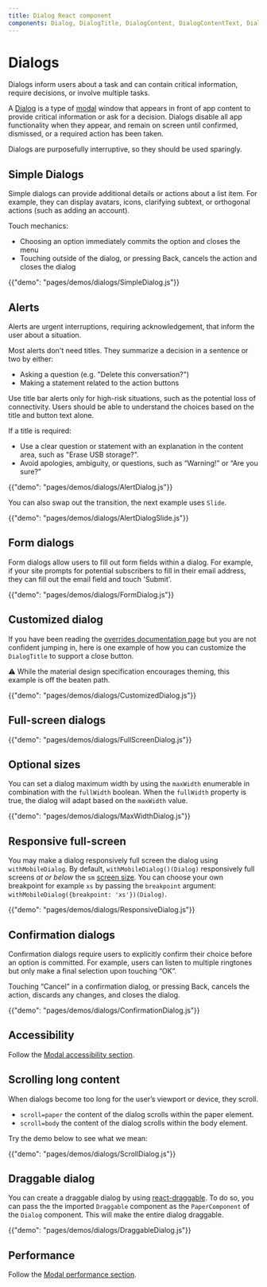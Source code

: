 ```yaml
---
title: Dialog React component
components: Dialog, DialogTitle, DialogContent, DialogContentText, DialogActions, Slide
---
```


# Dialogs

<p class="description">Dialogs inform users about a task and can contain critical information, require decisions, or involve multiple tasks.</p>

A [Dialog](https://material.io/design/components/dialogs.html) is a type of [modal](/utils/modal/) window that appears in front of app content to provide critical information or ask for a decision. Dialogs disable all app functionality when they appear, and remain on screen until confirmed, dismissed, or a required action has been taken.

Dialogs are purposefully interruptive, so they should be used sparingly.

## Simple Dialogs

Simple dialogs can provide additional details or actions about a list item.
For example, they can display avatars, icons, clarifying subtext, or orthogonal actions (such as adding an account).

Touch mechanics:

- Choosing an option immediately commits the option and closes the menu
- Touching outside of the dialog, or pressing Back, cancels the action and closes the dialog

{{"demo": "pages/demos/dialogs/SimpleDialog.js"}}

## Alerts

Alerts are urgent interruptions, requiring acknowledgement, that inform the user about a situation.

Most alerts don't need titles.
They summarize a decision in a sentence or two by either:

- Asking a question (e.g. "Delete this conversation?")
- Making a statement related to the action buttons

Use title bar alerts only for high-risk situations, such as the potential loss of connectivity.
Users should be able to understand the choices based on the title and button text alone.

If a title is required:

- Use a clear question or statement with an explanation in the content area, such as "Erase USB storage?".
- Avoid apologies, ambiguity, or questions, such as “Warning!” or “Are you sure?”

{{"demo": "pages/demos/dialogs/AlertDialog.js"}}

You can also swap out the transition, the next example uses `Slide`.

{{"demo": "pages/demos/dialogs/AlertDialogSlide.js"}}

## Form dialogs

Form dialogs allow users to fill out form fields within a dialog.
For example, if your site prompts for potential subscribers to fill in their email address, they can fill out the email field and touch 'Submit'.

{{"demo": "pages/demos/dialogs/FormDialog.js"}}

## Customized dialog

If you have been reading the [overrides documentation page](/customization/overrides/)
but you are not confident jumping in,
here is one example of how you can customize the `DialogTitle` to support a close button.

⚠️ While the material design specification encourages theming, this example is off the beaten path.

{{"demo": "pages/demos/dialogs/CustomizedDialog.js"}}

## Full-screen dialogs

{{"demo": "pages/demos/dialogs/FullScreenDialog.js"}}

## Optional sizes

You can set a dialog maximum width by using the `maxWidth` enumerable in combination with the `fullWidth` boolean.
When the `fullWidth` property is true, the dialog will adapt based on the `maxWidth` value.

{{"demo": "pages/demos/dialogs/MaxWidthDialog.js"}}

## Responsive full-screen

You may make a dialog responsively full screen the dialog using `withMobileDialog`. By default, `withMobileDialog()(Dialog)` responsively full screens *at or below* the `sm` [screen size](/layout/basics/). You can choose your own breakpoint for example `xs` by passing the `breakpoint` argument: `withMobileDialog({breakpoint: 'xs'})(Dialog)`.

{{"demo": "pages/demos/dialogs/ResponsiveDialog.js"}}

## Confirmation dialogs

Confirmation dialogs require users to explicitly confirm their choice before an option is committed.
For example, users can listen to multiple ringtones but only make a final selection upon touching “OK”.

Touching “Cancel” in a confirmation dialog, or pressing Back, cancels the action, discards any changes, and closes the dialog.

{{"demo": "pages/demos/dialogs/ConfirmationDialog.js"}}

## Accessibility

Follow the [Modal accessibility section](/utils/modal/#accessibility).

## Scrolling long content

When dialogs become too long for the user’s viewport or device, they scroll.

- `scroll=paper` the content of the dialog scrolls within the paper element.
- `scroll=body` the content of the dialog scrolls within the body element.

Try the demo below to see what we mean:

{{"demo": "pages/demos/dialogs/ScrollDialog.js"}}

## Draggable dialog

You can create a draggable dialog by using [react-draggable](https://github.com/mzabriskie/react-draggable).
To do so, you can pass the the imported `Draggable` component as the `PaperComponent` of the `Dialog` component.
This will make the entire dialog draggable.

{{"demo": "pages/demos/dialogs/DraggableDialog.js"}}

## Performance

Follow the [Modal performance section](/utils/modal/#performance).
